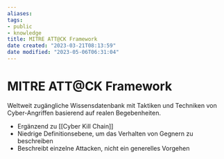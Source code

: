 ```yaml
---
aliases: 
tags: 
- public
- knowledge
title: MITRE ATT@CK Framework
date created: "2023-03-21T08:13:59"
date modified: "2023-05-06T06:31:04"
---
```


# MITRE ATT@CK Framework
Weltweit zugängliche Wissensdatenbank mit Taktiken und Techniken von Cyber-Angriffen basierend auf realen Begebenheiten.

- Ergänzend zu [[Cyber Kill Chain]]
- Niedrige Definitionsebene, um das Verhalten von Gegnern zu beschreiben
- Beschreibt einzelne Attacken, nicht ein generelles Vorgehen

